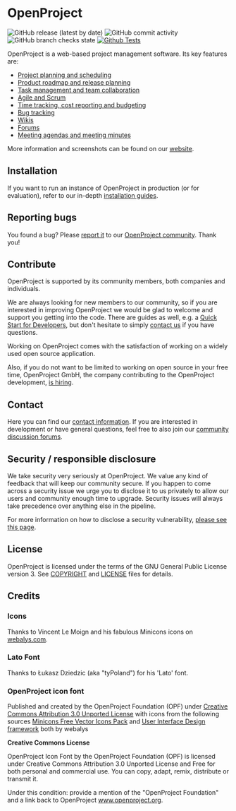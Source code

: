 # OpenProject
![GitHub release (latest by date)](https://img.shields.io/github/v/release/opf/openproject)
![GitHub commit activity](https://img.shields.io/github/commit-activity/m/opf/openproject)
![GitHub branch checks state](https://img.shields.io/github/checks-status/opf/openproject/dev)
[![Github Tests](https://github.com/opf/openproject/actions/workflows/test-core.yml/badge.svg?branch=dev)](https://github.com/opf/openproject/actions/workflows/test-core.yml)

OpenProject is a web-based project management software. Its key features are:

* [Project planning and scheduling](https://www.openproject.org/collaboration-software-features/#project-planning)
* [Product roadmap and release planning](https://www.openproject.org/collaboration-software-features/#product-management)
* [Task management and team collaboration](https://www.openproject.org/collaboration-software-features/#task-management)
* [Agile and Scrum](https://www.openproject.org/collaboration-software-features/#agile-scrum)
* [Time tracking, cost reporting and budgeting](https://www.openproject.org/collaboration-software-features/#time-tracking)
* [Bug tracking](https://www.openproject.org/collaboration-software-features/#bug-tracking)
* [Wikis](https://www.openproject.org/docs/user-guide/wysiwyg/)
* [Forums](https://www.openproject.org/docs/user-guide/forums/)
* [Meeting agendas and meeting minutes](https://www.openproject.org/docs/user-guide/meetings/)

More information and screenshots can be found on our [website](https://www.openproject.org).

## Installation

If you want to run an instance of OpenProject in production (or for evaluation), refer to our
in-depth [installation guides](https://www.openproject.org/download-and-installation/).

## Reporting bugs

You found a bug? Please [report it](https://www.openproject.org/docs/development/report-a-bug/) to our [OpenProject community](https://community.openproject.com/projects/openproject). Thank you!

## Contribute

OpenProject is supported by its community members, both companies and individuals.

We are always looking for new members to our community, so if you are interested in improving OpenProject we would be glad to welcome and support you getting into the code. There are guides as well, e.g. a [Quick Start for Developers](https://www.openproject.org/development/setting-up-development-environment/), but don't hesitate to simply [contact us](https://www.openproject.org/contact-us) if you have questions.

Working on OpenProject comes with the satisfaction of working on a widely used open source application.

Also, if you do not want to be limited to working on open source in your free time, OpenProject GmbH, the company contributing to the OpenProject development, [is hiring](https://www.openproject.org/career/).


## Contact

Here you can find our [contact information](https://www.openproject.org/contact-us). If you are interested in development or have general questions, feel free to also join our [community discussion forums](https://community.openproject.org/projects/openproject/forums).

## Security / responsible disclosure

We take security very seriously at OpenProject. We value any kind of feedback that
will keep our community secure. If you happen to come across a security issue we urge
you to disclose it to us privately to allow our users and community enough time to
upgrade. Security issues will always take precedence over anything else in the pipeline.

For more information on how to disclose a security vulnerability, [please see this page](docs/development/security/README.md).

## License

OpenProject is licensed under the terms of the GNU General Public License version 3.
See [COPYRIGHT](COPYRIGHT) and [LICENSE](LICENSE) files for details.

## Credits

### Icons

Thanks to Vincent Le Moign and his fabulous Minicons icons on [webalys.com](http://www.webalys.com/minicons/icons-free-pack.php).

### Lato Font

Thanks to Łukasz Dziedzic (aka "tyPoland") for his 'Lato' font.

### OpenProject icon font
Published and created by the OpenProject Foundation (OPF) under [Creative Commons Attribution 3.0 Unported License](http://creativecommons.org/licenses/by/3.0/)
with icons from the following sources
[Minicons Free Vector Icons Pack](http://www.webalys.com/minicons) and
[User Interface Design framework](http://www.webalys.com/design-interface-application-framework.php) both by webalys

**Creative Commons License**

OpenProject Icon Font by the OpenProject Foundation (OPF) is licensed under Creative Commons Attribution 3.0 Unported License
and Free for both personal and commercial use. You can copy, adapt, remix, distribute or transmit it.

Under this condition: provide a mention of the "OpenProject Foundation" and a link back to OpenProject www.openproject.org.
